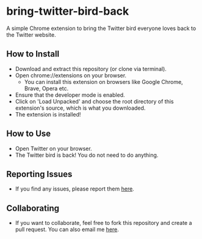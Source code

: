 # bring-twitter-bird-back
A simple Chrome extension to bring the Twitter bird everyone loves back to the Twitter website.

## How to Install
 - Download and extract this repository (or clone via terminal).
 - Open chrome://extensions on your browser.
    - You can install this extension on browsers like Google Chrome, Brave, Opera etc.
 - Ensure that the developer mode is enabled.
 - Click on 'Load Unpacked' and choose the root directory of this extension's source, which is what you downloaded.
 - The extension is installed!

## How to Use
 - Open Twitter on your browser.
 - The Twitter bird is back! You do not need to do anything.

## Reporting Issues
 - If you find any issues, please report them [here](https://github.com/y4nci/bring-twitter-bird-back/issues).

## Collaborating
 - If you want to collaborate, feel free to fork this repository and create a pull request. You can also email me [here](mailto:baranyanci@gmail.com).
